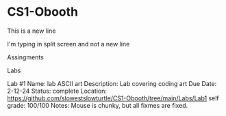 # CS1-Obooth

This is a new line

I'm typing in split screen and not a new line

Assingments


Labs

Lab #1
    Name: lab ASCII art
    Description: Lab covering coding art
    Due Date: 2-12-24
    Status: complete
    Location: https://github.com/slowestslowturtle/CS1-Obooth/tree/main/Labs/Lab1
    self grade: 100/100
    Notes: Mouse is chunky, but all fixmes are fixed.